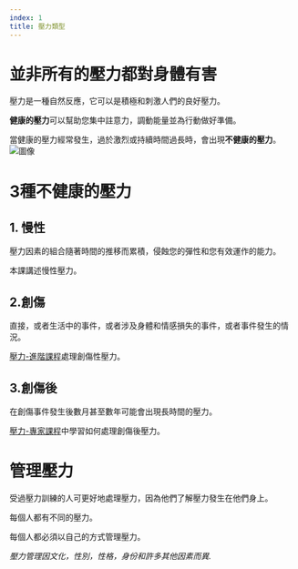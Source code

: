 ```yaml
---
index: 1
title: 壓力類型
---
```

# 並非所有的壓力都對身體有害

壓力是一種自然反應，它可以是積極和刺激人們的良好壓力。

**健康的壓力**可以幫助您集中註意力，調動能量並為行動做好準備。

當健康的壓力經常發生，過於激烈或持續時間過長時，會出現**不健康的壓力**。
![圖像](stress1.png)

# 3種不健康的壓力

## 1. 慢性

壓力因素的組合隨著時間的推移而累積，侵蝕您的彈性和您有效運作的能力。

本課講述慢性壓力。

## 2.創傷

直接，或者生活中的事件，或者涉及身體和情感損失的事件，或者事件發生的情況。

[壓力-進階課程](umbrella://stress/stress/advanced)處理創傷性壓力。

## 3.創傷後

在創傷事件發生後數月甚至數年可能會出現長時間的壓力。

[壓力-專家課程](umbrella://stress/stress/expert)中學習如何處理創傷後壓力。

# 管理壓力

受過壓力訓練的人可更好地處理壓力，因為他們了解壓力發生在他們身上。

每個人都有不同的壓力。

每個人都必須以自己的方式管理壓力。

_壓力管理因文化，性別，性格，身份和許多其他因素而異._